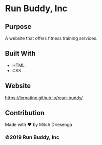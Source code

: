 # Run Buddy, Inc 

## Purpose
A website that offers fitness training services.

## Built With 
* HTML
* CSS

## Website
https://lernatino.github.io/reun-buddy/

## Contribution
Made with ❤️ by Mitch Driesenga

### ©️2019 Run Buddy, Inc
